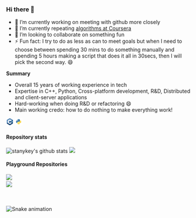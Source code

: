 ### Hi there 👋

- 🔭 I’m currently working on meeting with github more closely
- 🌱 I’m currently repeating [algorithms at Coursera](https://www.coursera.org/learn/algorithms-part1)
- 👯 I’m looking to collaborate on something fun 
- ⚡  Fun fact: I try to do as less as can to meet goals but when I need to choose between spending 30 mins to do something manually and spending 5 hours making a script that does it all in 30secs, then I will pick the second way. 😄

**Summary**
- Overall 15 years of working experience in tech
- Expertise in C++, Python, Cross-platform development, R&D, Distributed and client-server applications
- Hard-working when doing R&D or refactoring 😄
- Main working credo: how to do nothing to make everything work!

<code><img height="20" src="https://raw.githubusercontent.com/github/explore/80688e429a7d4ef2fca1e82350fe8e3517d3494d/topics/cpp/cpp.png"></code>
<code><img height="20" src="https://raw.githubusercontent.com/github/explore/80688e429a7d4ef2fca1e82350fe8e3517d3494d/topics/python/python.png"></code>

#### Repository stats
<div>
  <img height="135px" src="https://github-readme-stats.vercel.app/api?username=stanykey&theme=onedark&show_icons=true&hide_title=true&hide_border=true&hide_rank=true&include_all_commits=true&count_private=true&line_height=21" alt="stanykey's github stats" />
  <img height="135px" src="https://github-readme-stats.vercel.app/api/top-langs/?username=stanykey&theme=onedark&show_icons=true&hide_title=true&hide_border=true&layout=compact&line_height=21" />
</div>

#### Playground Repositories
  <a href="https://github.com/stanykey/wheels">
    <img src="https://github-readme-stats.vercel.app/api/pin/?username=stanykey&repo=wheels&theme=onedark" />
  </a>
<div>
  <a href="https://github.com/stanykey/artishko-scripts">
    <img src="https://github-readme-stats.vercel.app/api/pin/?username=stanykey&repo=artishko-scripts&theme=onedark" />
  </a>
<div>

<br />
<br />

![Snake animation](https://github.com/stanykey/stanykey/blob/output/github-contribution-grid-snake-light.svg)

